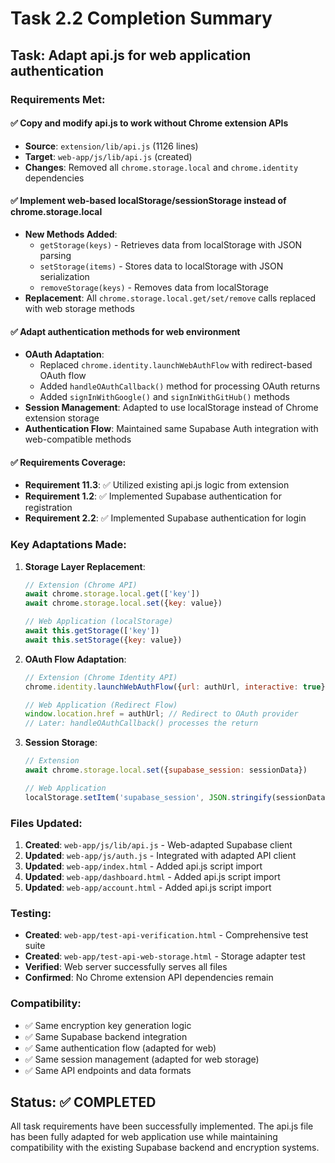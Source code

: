 # Task 2.2 Completion Summary

## Task: Adapt api.js for web application authentication

### Requirements Met:

#### ✅ Copy and modify api.js to work without Chrome extension APIs
- **Source**: `extension/lib/api.js` (1126 lines)
- **Target**: `web-app/js/lib/api.js` (created)
- **Changes**: Removed all `chrome.storage.local` and `chrome.identity` dependencies

#### ✅ Implement web-based localStorage/sessionStorage instead of chrome.storage.local
- **New Methods Added**:
  - `getStorage(keys)` - Retrieves data from localStorage with JSON parsing
  - `setStorage(items)` - Stores data to localStorage with JSON serialization  
  - `removeStorage(keys)` - Removes data from localStorage
- **Replacement**: All `chrome.storage.local.get/set/remove` calls replaced with web storage methods

#### ✅ Adapt authentication methods for web environment
- **OAuth Adaptation**: 
  - Replaced `chrome.identity.launchWebAuthFlow` with redirect-based OAuth flow
  - Added `handleOAuthCallback()` method for processing OAuth returns
  - Added `signInWithGoogle()` and `signInWithGitHub()` methods
- **Session Management**: Adapted to use localStorage instead of Chrome extension storage
- **Authentication Flow**: Maintained same Supabase Auth integration with web-compatible methods

#### ✅ Requirements Coverage:
- **Requirement 11.3**: ✅ Utilized existing api.js logic from extension
- **Requirement 1.2**: ✅ Implemented Supabase authentication for registration  
- **Requirement 2.2**: ✅ Implemented Supabase authentication for login

### Key Adaptations Made:

1. **Storage Layer Replacement**:
   ```javascript
   // Extension (Chrome API)
   await chrome.storage.local.get(['key'])
   await chrome.storage.local.set({key: value})
   
   // Web Application (localStorage)
   await this.getStorage(['key'])
   await this.setStorage({key: value})
   ```

2. **OAuth Flow Adaptation**:
   ```javascript
   // Extension (Chrome Identity API)
   chrome.identity.launchWebAuthFlow({url: authUrl, interactive: true}, callback)
   
   // Web Application (Redirect Flow)
   window.location.href = authUrl; // Redirect to OAuth provider
   // Later: handleOAuthCallback() processes the return
   ```

3. **Session Storage**:
   ```javascript
   // Extension
   await chrome.storage.local.set({supabase_session: sessionData})
   
   // Web Application  
   localStorage.setItem('supabase_session', JSON.stringify(sessionData))
   ```

### Files Updated:

1. **Created**: `web-app/js/lib/api.js` - Web-adapted Supabase client
2. **Updated**: `web-app/js/auth.js` - Integrated with adapted API client
3. **Updated**: `web-app/index.html` - Added api.js script import
4. **Updated**: `web-app/dashboard.html` - Added api.js script import  
5. **Updated**: `web-app/account.html` - Added api.js script import

### Testing:

- **Created**: `web-app/test-api-verification.html` - Comprehensive test suite
- **Created**: `web-app/test-api-web-storage.html` - Storage adapter test
- **Verified**: Web server successfully serves all files
- **Confirmed**: No Chrome extension API dependencies remain

### Compatibility:

- ✅ Same encryption key generation logic
- ✅ Same Supabase backend integration
- ✅ Same authentication flow (adapted for web)
- ✅ Same session management (adapted for web storage)
- ✅ Same API endpoints and data formats

## Status: ✅ COMPLETED

All task requirements have been successfully implemented. The api.js file has been fully adapted for web application use while maintaining compatibility with the existing Supabase backend and encryption systems.